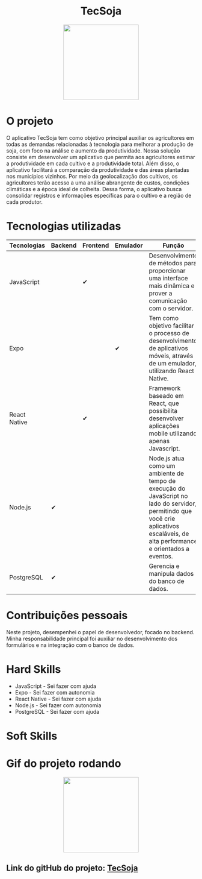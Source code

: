 <h1 align="center"> TecSoja </h1>
<div align="center">
<img src="https://github.com/alira1984/PortifolioTG/blob/main/APIs/API-04/tecsoja.svg" width="200px"/>
</div>

# O projeto 

  <p> O aplicativo TecSoja tem como objetivo principal auxiliar os agricultores em todas as demandas relacionadas à tecnologia para melhorar a produção de soja, com foco na análise e aumento da produtividade. Nossa solução consiste em desenvolver um aplicativo que permita aos agricultores estimar a produtividade em cada cultivo e a produtividade total. Além disso, o aplicativo facilitará a comparação da produtividade e das áreas plantadas nos municípios vizinhos. Por meio da geolocalização dos cultivos, os agricultores terão acesso a uma análise abrangente de custos, condições climáticas e a época ideal de colheita. Dessa forma, o aplicativo busca consolidar registros e informações específicas para o cultivo e a região de cada produtor. </p>
  
  # Tecnologias utilizadas
| Tecnologias  | Backend | Frontend | Emulador | Função |
| ------------- | ------------- | ------------- | -------------- | ------------- |
| JavaScript  |  |  ✔  |   |Desenvolvimento de métodos para proporcionar uma interface mais dinâmica e prover a comunicação com o servidor.|
| Expo  |   | |   ✔  | Tem como objetivo facilitar o processo de desenvolvimento de aplicativos móveis, através de um emulador, utilizando React Native.|
| React Native  |  |  ✔ |   | Framework baseado em React, que possibilita desenvolver aplicações mobile utilizando apenas Javascript.|
| Node.js  |  ✔  |  |   | Node.js atua como um ambiente de tempo de execução do JavaScript no lado do servidor, permitindo que você crie aplicativos escaláveis, de alta performance e orientados a eventos.|
| PostgreSQL  |  ✔  |  |   | Gerencia e manipula dados do banco de dados.|

# Contribuições pessoais
Neste projeto, desempenhei o papel de desenvolvedor, focado no backend. Minha responsabilidade principal foi auxiliar no desenvolvimento dos formulários e na integração com o banco de dados.


# Hard Skills
* JavaScript - Sei fazer com ajuda
* Expo - Sei fazer com autonomia
* React Native - Sei fazer com ajuda
* Node.js - Sei fazer com autonomia
* PostgreSQL - Sei fazer com ajuda


# Soft Skills

# Gif do projeto rodando
<div align="center">
<img src="https://github.com/alira1984/PortifolioTG/blob/main/APIs/API-04/tecsoja.gif" width="200px"/>
</div>

## Link do gitHub do projeto: [TecSoja](https://github.com/ThomasPalma1/FatecAPI-04)
 




